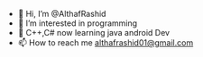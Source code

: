 - 👋 Hi, I’m @AlthafRashid
- 👀 I’m interested in programming
- 🌱 C++,C# now learning java android Dev
- 📫 How to reach me althafrashid01@gmail.com

<!---
AlthafRashid/AlthafRashid is a ✨ special ✨ repository because its `README.md` (this file) appears on your GitHub profile.
You can click the Preview link to take a look at your changes.
--->
